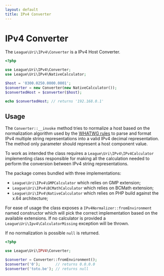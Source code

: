 ```yaml
---
layout: default
title: IPv4 Converter
---
```


IPv4 Converter
=======

The `League\Uri\IPv4\Converter` is a IPv4 Host Converter.

```php
<?php

use League\Uri\IPv4\Converter;
use League\Uri\IPv4\NativeCalculator;

$host = '0300.0250.0000.0001';
$converter = new Converter(new NativeCalculator());
$convertedHost = $converter($host);

echo $convertedHost; // returns '192.168.0.1'
```

Usage
--------

The `Converter::__invoke` method tries to normalize a host based on
the normalization algorithm used by the <a href="https://url.spec.whatwg.org/#concept-ipv4-parser">WHATWG rules</a>
to parse and format IPv4 multiple string representations into a valid IPv4 decimal
representation. The method only parameter should represent a host component value.

To work as intended the class requires a `League\Uri\IPv4\IPv4Calculator` implementing class 
responsible for making all the calculation needed to perform the conversion between
IPv4 string representations.

The package comes bundled with three implementations:

- `League\Uri\IPv4\GMPCalculator` which relies on GMP extension;
- `League\Uri\IPv4\BCMathCalculator` which relies on BCMath extension;
- `League\Uri\IPv4\NativeCalculator` which relies on PHP build against the x.64 architecture;

For ease of usage the class exposes a `IPv4Normalizer::fromEnvironment` named constructor which 
will pick the correct implementation based on the available extensions. If no calculator
is provided a `League\Uri\Ipv4\CalculatorMissing` exception will be thrown.

If no normalization is possible `null` is returned.

```php
<?php

use League\Uri\IPV4\Converter;

$converter = Converter::fromEnvironment();
$converter('0');       // returns 0.0.0.0
$converter('toto.be'); // returns null
```
